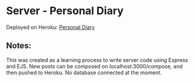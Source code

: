 # Server - Personal Diary

Deployed on Heroku: [Personal Diary](https://pure-shore-74163.herokuapp.com/)

## Notes:

This was created as a learning process to write server code using Express and EJS.
New posts can be composed on localhost:3000/compose, and then pushed to Heroku.
No database connected at the moment.
